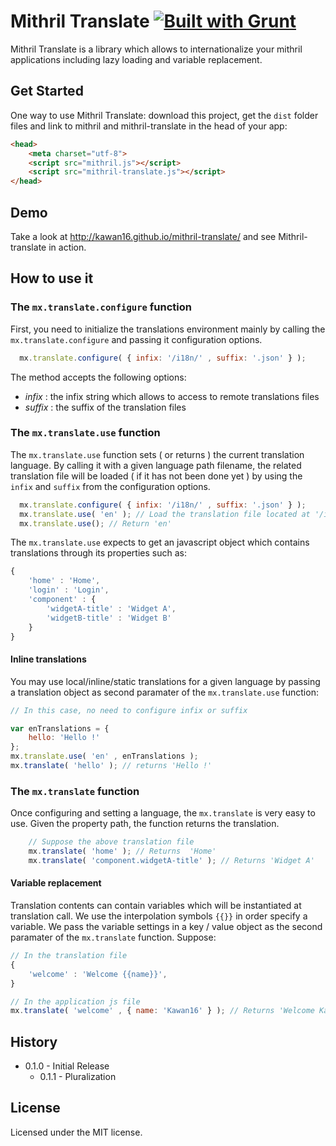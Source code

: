 Mithril Translate [![Built with Grunt](https://cdn.gruntjs.com/builtwith.png)](http://gruntjs.com/)
=================

Mithril Translate is a library which allows to internationalize your mithril applications including lazy loading and variable replacement.

## Get Started

One way to use Mithril Translate: download this project, get the `dist` folder files and link to mithril and mithril-translate in the head of your app:

```html
<head>
    <meta charset="utf-8">
    <script src="mithril.js"></script>
    <script src="mithril-translate.js"></script>
</head>
```

## Demo

Take a look at http://kawan16.github.io/mithril-translate/ and see Mithril-translate in action.

## How to use it

### The `mx.translate.configure` function

First, you need to initialize the translations environment mainly by calling the `mx.translate.configure` and passing it configuration options.

```js
  mx.translate.configure( { infix: '/i18n/' , suffix: '.json' } );
```
The method accepts the following options:

* *infix* : the infix string which allows to access to remote translations files
* *suffix* : the suffix of the translation files

### The `mx.translate.use` function

The `mx.translate.use` function sets ( or returns ) the current translation language. By calling it with a given language path filename, the related translation file will be loaded ( if it has not been done yet ) by using the `infix` and `suffix` from the configuration options.

```js
  mx.translate.configure( { infix: '/i18n/' , suffix: '.json' } );
  mx.translate.use( 'en' ); // Load the translation file located at '/i18n/en.json'
  mx.translate.use(); // Return 'en'
```

The `mx.translate.use` expects to get an javascript object which contains translations through its properties such as: 
```js
{
    'home' : 'Home',
    'login' : 'Login',
    'component' : {
        'widgetA-title' : 'Widget A',
        'widgetB-title' : 'Widget B'
    }
}
```

#### Inline translations

You may use local/inline/static translations for a given language by passing a translation object as second paramater of the `mx.translate.use` function:

```js
// In this case, no need to configure infix or suffix

var enTranslations = {
    hello: 'Hello !'
};
mx.translate.use( 'en' , enTranslations );
mx.translate( 'hello' ); // returns 'Hello !'

```

### The `mx.translate` function

Once configuring and setting a language, the `mx.translate` is very easy to use. Given the property path, the function returns the translation.

```js
    // Suppose the above translation file
    mx.translate( 'home' ); // Returns  'Home'
    mx.translate( 'component.widgetA-title' ); // Returns 'Widget A' 
```

#### Variable replacement

Translation contents can contain variables which will be instantiated at translation call. We use the interpolation symbols `{{}}` in order specify a variable. We pass the variable settings in a key / value object as the second paramater of the `mx.translate` function. Suppose:

```js
// In the translation file
{
    'welcome' : 'Welcome {{name}}',
}

// In the application js file
mx.translate( 'welcome' , { name: 'Kawan16' } ); // Returns 'Welcome Kawan16'

```

## History

* 0.1.0 - Initial Release
    * 0.1.1 - Pluralization   

## License

Licensed under the MIT license.
